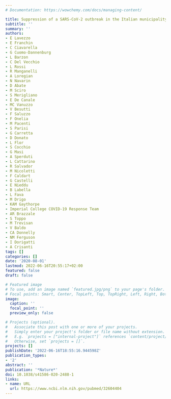 ```yaml
---
# Documentation: https://wowchemy.com/docs/managing-content/

title: Suppression of a SARS-CoV-2 outbreak in the Italian municipality of Vo'
subtitle: ''
summary: ''
authors:
- E Lavezzo
- E Franchin
- C Ciavarella
- G Cuomo-Dannenburg
- L Barzon
- C Del Vecchio
- L Rossi
- R Manganelli
- A Loregian
- N Navarin
- D Abate
- M Sciro
- S Merigliano
- E De Canale
- MC Vanuzzo
- V Besutti
- F Saluzzo
- F Onelia
- M Pacenti
- S Parisi
- G Carretta
- D Donato
- L Flor
- S Cocchio
- G Masi
- A Sperduti
- L Cattarino
- R Salvador
- M Nicoletti
- F Caldart
- G Castelli
- E Nieddu
- B Labella
- L Fava
- M Drigo
- KAM Gaythorpe
- Imperial College COVID-19 Response Team
- AR Brazzale
- S Toppo
- M Trevisan
- V Baldo
- CA Donnelly
- NM Ferguson
- I Dorigatti
- A Crisanti
tags: []
categories: []
date: '2020-08-01'
lastmod: 2022-06-16T20:55:17+02:00
featured: false
draft: false

# Featured image
# To use, add an image named `featured.jpg/png` to your page's folder.
# Focal points: Smart, Center, TopLeft, Top, TopRight, Left, Right, BottomLeft, Bottom, BottomRight.
image:
  caption: ''
  focal_point: ''
  preview_only: false

# Projects (optional).
#   Associate this post with one or more of your projects.
#   Simply enter your project's folder or file name without extension.
#   E.g. `projects = ["internal-project"]` references `content/project/deep-learning/index.md`.
#   Otherwise, set `projects = []`.
projects: []
publishDate: '2022-06-16T18:55:16.944598Z'
publication_types:
- '2'
abstract: ''
publication: '*Nature*'
doi: 10.1038/s41586-020-2488-1
links:
- name: URL
  url: https://www.ncbi.nlm.nih.gov/pubmed/32604404
---
```

